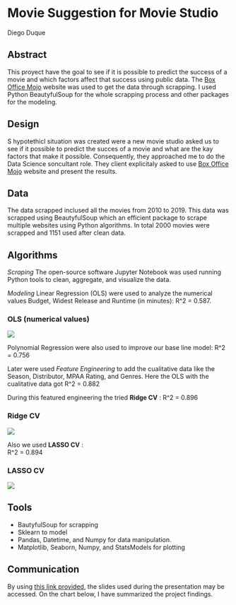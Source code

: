 # Movie Suggestion for Movie Studio
Diego Duque

## Abstract
This proyect have the goal to see if it is possible to predict the success of a movie and which factors affect that success using public data. The [Box Office Mojo](https://www.boxofficemojo.com) website was used to get the data through scrapping. I used Python BeautyfulSoup for the whole scrapping process and other packages for the modeling.

## Design
S hypotethicl situation was created were a new movie studio asked us to see if it possible to predict the succes of a movie and what are the kay factors that make it possible. Consequently, they approached me to do the Data Science soncultant role. They client explicitaly asked to use [Box Office Mojo](https://www.boxofficemojo.com) website and present the results.

## Data
The data scrapped inclused all the movies from 2010 to 2019. This data was scrapped using BeautyfulSoup which an efficient package to scrape multiple websites using Python algorithms. In total 2000 movies were scrapped and 1151 used after clean data.

## Algorithms
*Scraping*
The open-source software Jupyter Notebook was used running Python tools to clean, aggregate, and visualize the data.

*Modeling*
Linear Regression (OLS) were used to analyze the numerical values Budget, Widest Release and Runtime (in minutes):
  R^2 = 0.587.
### OLS (numerical values)
<img src="https://github.com/dieguque/Movies_Project/blob/8894bba9708f39c6f119e8d86d63969902eb2633/charts/OLS_num.png" >
  
Polynomial Regression were also used to improve our base line model:
  R^2 = 0.756

Later were used *Feature Engineering* to add the cualitative data like the Season, Distributor, MPAA Rating, and Genres. Here the OLS with the cualitative data got R^2 = 0.882 

During this featured engineering the tried **Ridge CV** :
  R^2 = 0.896
### Ridge CV
<img src="https://github.com/dieguque/Movies_Project/blob/1c7cabb094fc652e908c4d246719a2a6cb79ee70/charts/movies_ridge_log_jointplot.png" >
  
Also we used **LASSO CV** :  
  R^2 = 0.894
### LASSO CV
<img src="https://github.com/dieguque/Movies_Project/blob/1c7cabb094fc652e908c4d246719a2a6cb79ee70/charts/movies_lasso_log_jointplot.png" >


## Tools
  - BautyfulSoup for scrapping
  - Sklearn to model
  - Pandas, Datetime, and Numpy for data manipulation.
  - Matplotlib, Seaborn, Numpy, and StatsModels for plotting

## Communication
By using [this link provided](https://github.com/dieguque/Movies_Project/blob/8894bba9708f39c6f119e8d86d63969902eb2633/movies_presentation.pdf), the slides used during the presentation may be accessed. On the chart below, I have summarized the project findings.




